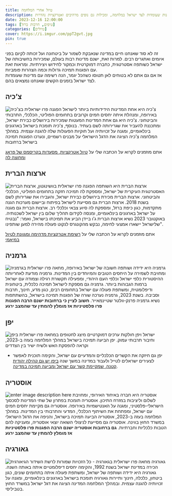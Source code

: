 ```yaml
---
title: טיול אחרי המלחמה
description: אני יודעת עד כמה כולם רוצים לטוס,  ולכן הכנתי לכם רשימה של מדינות שעומדות לצד ישראל במלחמה, ומכילות גם נופים מרהיבים ואטרקציות נהדרות.
date: 2023-12-16 12:00:00
tags: [טיפים, חרבות ברזל]
categories: [טיולים]
cover: https://i.imgur.com/ppT2gvt.jpg
pin: true
---
```


זה לא סוד שאנחנו חיים במדינה שנאבקת לשמור על ביטחונה ועל זכותה לקיום בפני איומים ואתגרים רבים. למרות זאת, ישנם מדינות רבות בעולם, שמכירות בחשיבותה של ישראל כשותפה אסטרטגית, כחברה דמוקרטית וכמקור לחידוש ויצירתיות. ומראות זאת עם הפגנות תמיכה גדולות וכמה הצהרות פומביות.  
אז אם גם אתם לא בטוחים לאן תטוסו כשהכל יגמר, הנה רשימה עם מדינות שעומדות לצד ישראל בזמנים הקשים שאנחנו נמצאים בהם.

## צ’כיה
![הפגנה פרו ישראלית בצ'כיה](https://scontent.ftlv5-1.fna.fbcdn.net/v/t39.30808-6/398352170_895896375233100_495690350793596856_n.jpg?_nc_cat=101&ccb=1-7&_nc_sid=dd5e9f&_nc_ohc=I9bvcH4XSosAX9nFeb1&_nc_ht=scontent.ftlv5-1.fna&oh=00_AfAH5K9xFlQqvCop9oziOHtW3hl9Kns2yZYgoGRJMUiXXA&oe=65872D04)
צ’כיה היא אחת המדינות הידידותיות ביותר לישראל באירופה, ומנהלת איתה יחסים חמים וקרובים בתחומים הפוליטי, הכלכלי, התרבותי והביטחוני. צ’כיה היא גם אחת המדינות המעטות שמכירות בירושלים כבירת ישראל, ומתכננת להעביר את שגרירותה לשם בעתיד. בנוסף, צ’כיה תומכת בישראל בארגונים בינלאומיים, ומגנה על זכויותיה ועל חוקיות הפעולות שלה להגנה עצמית. במהלך המלחמה צ’כיה הציגה את הדגל הישראלי על מבנים רשמיים, ונערכו הפגנות תמיכה בישראל ברחובות

אתם מוזמנים לקרוא על הכתבה שלי על [טיול אטרקציות, מסעדות בקריסמס של פראג ומחוצה לה](https://kolha.top/travel/prauge/christmas)

## ארצות הברית
![הפגנה פרו ישראלית בוושינגטון, ארצות הברית](https://i.guim.co.uk/img/media/3acbfd4f3015cc087b1682576c51293ebd9cea7f/0_151_5472_3283/master/5472.jpg?width=620&dpr=2&s=none)
ארצות הברית היא השותפה האסטרטגית העיקרית של ישראל, ומספקת לה תמיכה חזקה בתחומים הפוליטי, הכלכלי והביטחוני. ארצות הברית מכירת בירושלים כבירת ישראל, והעבירו את שגרירותן לשם בשנת 2018. ארצות הברית גם מסייעת לישראל בפיתוח וביישום מערכות הגנה מתקדמות, כגון כיפת ברזל, ומספקת לה סיוע צבאי וכלכלי רב. ארצות הברית גם מגנה על ישראל בארגונים בינלאומיים, ומנסה לקידום תהליך שלום בין ישראל לשכנותיה. באוקטובר 2023 נשיא ארצות הברית ג’ו ביידן הביע את תמיכתו בישראל, ואמר: "נבטיח שלישראל יישארו אמצעי לחימה, נבקש מהקונגרס לנקוט פעולה מהירה למען שותפינו". 

אתם מוזמנים לקרוא על הכתבה שלי על [רשימת אטרקציות מדהימה ומגוונת לטיול במיאמי](https://kolha.top/travel/america/triptomiami)


## גרמניה
![מחאה פרו ישראלית בגרמניה](https://www.jewishexponent.com/wp-content/uploads/2023/10/10-22-23-germany-israel-rally-2048x1138-1.webp)
גרמניה היא ידידה ושותפה חשובה של ישראל באירופה, ומחויבת לשמירה על היחסים הטובים והמיוחדים בין המדינות. גרמניה מודעת לאחריותה ההיסטורית כלפי ישראל וכלפי העם היהודי, ומפעילה תקשורת רגילה וצמודה עם ישראל ברמות הגבוהות ביותר. גרמניה גם מספקת לישראל תמיכה כלכלית, ביטחונית ודיפלומטית, ומשתפת פעולה עם ישראל בתחומים רבים, כגון מדע, חינוך, תרבות וסביבה. בשנת 2023, גרמניה נערכה שורה של הפגנות תמיכה בישראל, בהשתתפות נשיא גרמניה פרנק-וולטר שטיינמאייר.
**חשוב לציין כי ברחובות ישנם הרבה הפגנות פרו פלסטיניות אז מומלץ להמתין עד שהמצב ירגע**

## יפן
![מיצג לחטופים במחאה פרו ישראלית ביפן](https://www.calcalist.co.il/picserver3/crop_images/2023/11/04/r1r0JAXm6/r1r0JAXm6_0_0_2048_1536_0_large.jpg)
ישראל ויפן חולקות ערכים דמוקרטיים וחיבור תרבותי עמוק. יפן הביעה תמיכה בישראל במהלך המלחמה בעזה ב-2023, וקראה להפסקת האש ולשיח ישיר בין הצדדים
- יפן גם חיזקה את הקשרים הכלכליים והמדעיים עם ישראל, והקימה תוכנית לאפשר לצעירים ישראלים לטייל ולעבוד במדינה במשך שנה
[ביפן יש גם קהילה יהודית קטנה, שמקיימת קשר עם ישראל ומביעה תמיכה במדינה](https://www.kikar.co.il/world-news/s41558).

## אוסטריה
![enter image description here](https://vinnews.com/wp-content/uploads/2023/11/F9-DMQ5W8AAOk9v.jpeg)
אוסטריה היא חברה באיחוד האירופי, ומחויבת לשלום וליציבות במזרח התיכון. אוסטריה תומכת בפתרון של שתי המדינות לסכסוך הישראלי-פלסטיני, ומגנה על האנטישמיות באירופה. אוסטריה גם מקיימת יחסים חמים עם ישראל, ומפתחת את השיתוף הכלכלי, המדעי והתרבותי בין המדינות. במהלך המלחמה בעזה ב-2023, אוסטריה הביעה תמיכה בישראל, והניפה את הדגל הישראלי במשרד החוץ בווינה. אוסטריה גם מסייעת לניצולי השואה יוצאי אוסטריה, ומעניקה להם הטבות כלכליות וחברתיות.
**גם ברחובות אוסטריה ישנם הרבה הפגנות פרו פלסטיניות אז מומלץ להמתין עד שהמצב ירגע**

## גאורגיה
![מחאה פרו ישראלית בגאורגיה - כל הזכויות שמורות לרשת השידור הגיאורגית](https://cdn.1tv.ge/lang/app/uploads/2023/10/1697124134-1697123346-%E1%83%90%E1%83%A5%E1%83%AA%E1%83%98%E1%83%90.jpg)
גאורגיה הכירה במדינת ישראל בשנת 1992, והקימה יחסים דיפלומטיים איתה באותה השנה. גאורגיה היא ידידה ושותפה של ישראל, ומשתפת פעולה איתה בתחומים שונים, כגון ביטחון, כלכלה, חינוך ותיירות גאורגיה תומכת בישראל בארגונים בינלאומיים, ומגנה על זכויותיה להגנה עצמית. ובמהלך המלחמה המדינה הציגה את דגל ישראל במשרד החוץ בטביליסי. 
